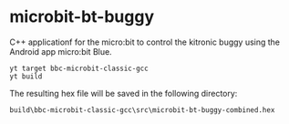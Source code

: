 # microbit-bt-buggy

C++ applicationf for the micro:bit to control the kitronic buggy using the Android app micro:bit Blue.

```
yt target bbc-microbit-classic-gcc
yt build
```

The resulting hex file will be saved in the following directory:

```
build\bbc-microbit-classic-gcc\src\microbit-bt-buggy-combined.hex
```
